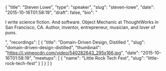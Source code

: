 {
  "title": "Steven Lowe",
  "type": "speaker",
  "slug": "steven-lowe",
  "date": "2015-10-16T01:58:19",
  "draft": false,
  "bio": "<p>I write science fiction. And software. Object Mechanic at ThoughtWorks in San Francisco, CA. Author, inventor, entrepreneur, musician, and lover of puns.</p>",
  "recordings": [
    {
      "title": "Domain-Driven Design, Distilled ",
      "slug": "domain-driven-design-distilled",
      "thumbnail": "https://i.vimeocdn.com/video/540282643_295x166.jpg",
      "date": "2015-10-16T01:58:19",
      "meetups": [
        {
          "name": "Little Rock Tech Fest",
          "slug": "little-rock-tech-fest"
        }
      ]
    }
  ]
}